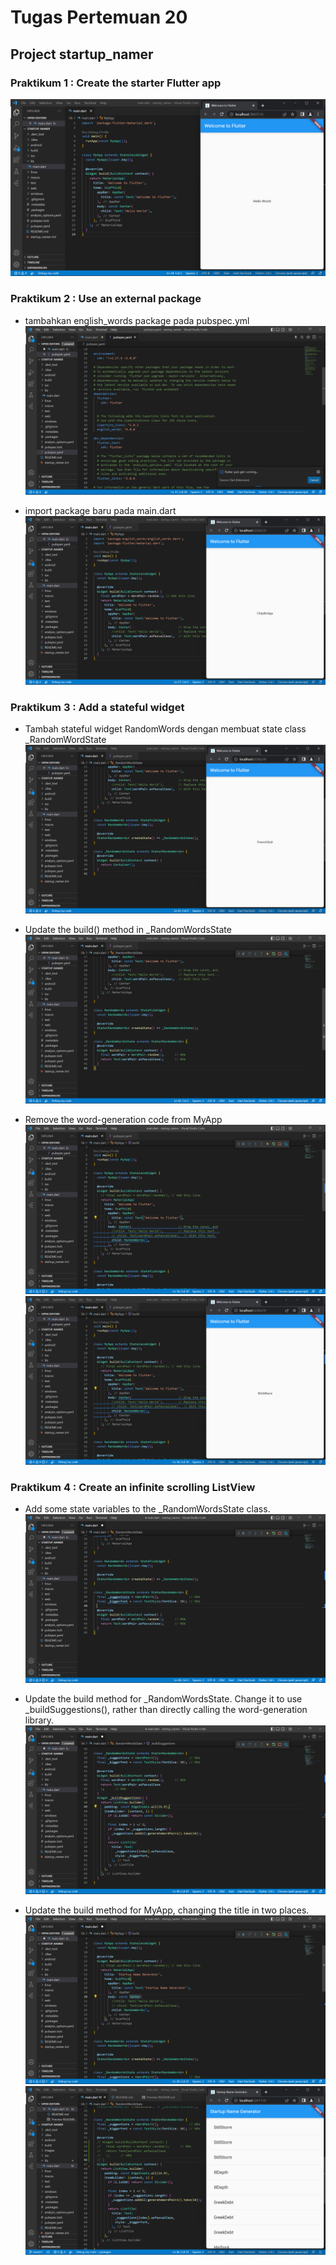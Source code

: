 # **Tugas Pertemuan 20**
## **Project startup_namer**

### Praktikum 1 : Create the starter Flutter app
![Screenshot hello_world](images/01.png)

### Praktikum 2 : Use an external package
* tambahkan english_words package pada pubspec.yml
![Screenshot hello_world](images/02.png)

* import package baru pada main.dart
![Screenshot hello_world](images/03.png)

### Praktikum 3 : Add a stateful widget
* Tambah stateful widget RandomWords dengan membuat state class _RandomWordState
![Screenshot hello_world](images/04.png)

* Update the build() method in _RandomWordsState
![Screenshot hello_world](images/05.png)

* Remove the word-generation code from MyApp
![Screenshot hello_world](images/06.png)
![Screenshot hello_world](images/07.png)

### Praktikum 4 : Create an infinite scrolling ListView
* Add some state variables to the _RandomWordsState class.
![Screenshot hello_world](images/08.png)

* Update the build method for _RandomWordsState. Change it to use _buildSuggestions(), rather than directly calling the word-generation library.
![Screenshot hello_world](images/09.png)

* Update the build method for MyApp, changing the title in two places.
![Screenshot hello_world](images/10.png)
![Screenshot hello_world](images/11.png)